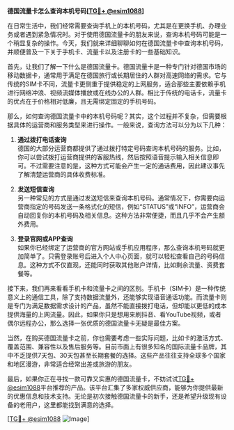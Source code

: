 **德国流量卡怎么查询本机号码[[TG💪+ @esim1088](https://t.me/s/esim1088)]**

在日常生活中，我们经常需要查询手机上的本机号码，尤其是在更换手机、办理业务或者遇到紧急情况时。对于使用德国流量卡的朋友来说，查询本机号码可能是一个稍显复杂的操作。今天，我们就来详细聊聊如何在德国流量卡中查询本机号码，并顺便普及一下关于手机卡、流量卡以及注册卡的一些基础知识。

首先，让我们了解一下什么是德国流量卡。德国流量卡是一种专门针对德国市场的移动数据卡，通常用于满足在德国旅行或长期居住的人群对高速网络的需求。它与传统的SIM卡不同，流量卡更侧重于提供稳定的上网服务，适合那些主要依赖手机进行网络冲浪、视频流媒体播放或在线办公的人群。相比于传统的电话卡，流量卡的优点在于价格相对低廉，且无需绑定固定的手机号码。

那么，如何查询德国流量卡中的本机号码呢？其实，这个过程并不复杂，但需要根据具体的运营商和服务类型来进行操作。一般来说，查询方法可以分为以下几种：

1. **通过拨打电话查询**  
   德国的大部分运营商都提供了通过拨打特定号码查询本机号码的服务。比如，你可以尝试拨打运营商提供的客服热线，然后按照语音提示输入相关信息即可。不过需要注意的是，这种方式可能会产生一定的通话费用，因此建议事先了解清楚运营商的具体收费标准。

2. **发送短信查询**  
   另一种常见的方式是通过发送短信来查询本机号码。通常情况下，你需要向运营商指定的号码发送一条格式化的短信，例如“STATUS”或“INFO”，运营商会自动回复你的本机号码及相关信息。这种方法非常便捷，而且几乎不会产生额外费用。

3. **登录官网或APP查询**  
   如果你已经绑定了运营商的官方网站或手机应用程序，那么查询本机号码就更加简单了。只需登录账号后进入个人中心页面，就可以轻松查看自己的号码信息。这种方式不仅直观，还能同时获取其他账户详情，比如剩余流量、资费套餐等。

接下来，我们再来看看手机卡和流量卡之间的区别。手机卡（SIM卡）是一种传统意义上的通信工具，除了支持数据流量外，还能够实现语音通话功能。而流量卡则是专门为满足数据需求设计的产品，虽然不能直接拨打电话，但却能以更低的成本提供海量的上网流量。因此，如果你只是想用来刷抖音、看YouTube视频，或者偶尔远程办公，那么选择一张优质的德国流量卡无疑是最佳方案。

当然，在购买德国流量卡之前，你也需要考虑一些实际问题，比如卡的激活方式、覆盖范围、兼容性以及售后服务等。目前市面上有很多知名的国际流量卡品牌，其中不乏提供7天包、30天包甚至长期套餐的选择。这些产品往往支持全球多个国家和地区漫游，非常适合经常出差或旅游的朋友。

最后，如果你正在寻找一款可靠又实惠的德国流量卡，不妨试试[TG💪+ @esim1088](https://t.me/s/esim1088)平台推荐的产品。该平台汇集了多家权威供应商，能够为你提供最新的优惠信息和技术支持。无论是初次接触德国流量卡的新手，还是希望升级现有设备的老用户，这里都能找到满意的选择。

[[TG💪+ @esim1088](https://t.me/s/esim1088) ![Image](https://i.postimg.cc/4NQfJmqS/Snipaste-2025-05-13-00-14-12.png)]